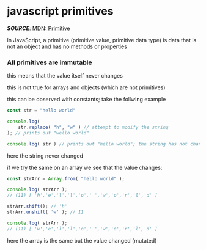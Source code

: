 # javascript primitives

**_SOURCE_**: [MDN: Primitive](https://developer.mozilla.org/en-US/docs/Glossary/Primitive#primitive_wrapper_objects_in_javascript)

In JavaScript, a primitive (primitive value, primitive data type) is data that is not an object and has no methods or properties

### All primitives are immutable

this means that the value itself never changes

this is not true for arrays and objects (which are not primitives)

this can be observed with constants; take the follwing example

```ts
const str = "hello world"

console.log(
    str.replace( "h", "w" ) // attempt to modify the string
); // prints out "wello world"

console.log( str ) // prints out "hello world"; the string has not changed
```

here the string never changed

if we try the same on an array we see that the value changes:
```ts
const strArr = Array.from( "hello world" );

console.log( strArr );
// (11) [ 'h','e','l','l','o',' ','w','o','r','l','d' ]

strArr.shift(); // 'h'
strArr.unshift( 'w' ); // 11

console.log( strArr );
// (11) [ 'w','e','l','l','o',' ','w','o','r','l','d' ]
```

here the array is the same but the value changed (mutated)